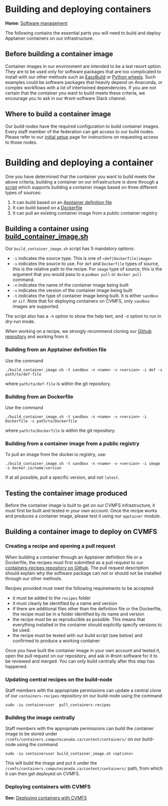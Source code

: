 # Building and deploying containers

**Home:** [Software management](INDEX.md)

The following contains the essential parts you will need to build and deploy Apptainer containers on our
infrastructure. 

## Before building a container image
Container images in our environment are intended to be a last resort option. They are to be used only for software packages that are too complicated to install with our other methods such as [EasyBuild](easybuild.md) or [Python wheels](python.md). Such examples could be software packages that heavily depend on Anaconda, or complex workflows with a lot of intertwined dependencies. If you are not certain that the container you want to build meets these criteria, we encourage you to ask in our #rsnt-software Slack channel. 

## Where to build a container image 
Our build nodes have the required configuration to build container images. Every staff member of the federation can get access to our build nodes. Please refer to our [initial setup](https://github.com/ComputeCanada/software-stack/blob/containers-doc/doc/setup.md#before-you-begin) page for instructions on requesting access to those nodes.


# Building and deploying a container
One you have determined that the container you want to build meets the above criteria, building a container on our infrastructure is done through a [script](https://github.com/ComputeCanada/containers-recipes/blob/main/build_container_image.sh) which supports building a container image based on three different types of sources:
1. It can build based on an [Apptainer definition file](https://apptainer.org/docs/user/main/definition_files.html)
2. It can build based on a [Dockerfile](https://docs.docker.com/engine/reference/builder)
3. It can pull an existing container image from a public container registry

## Building a container using [build_container_image.sh](https://github.com/ComputeCanada/containers-recipes/blob/main/build_container_image.sh)
Our `build_container_image.sh` script has 5 mandatory options: 
* `-i` indicates the source type. This is one of `<def|Dockerfile|image>`
* `-s` indicates the source to use. For `def` and `Dockerfile` types of source, this is the relative path to the recipe. For `image` type of source, this is the argument that you would pass to a `podman pull` or `docker pull` command. 
* `-n` indicates the name of the container image being built
* `-v` indicates the version of the container image being built
* `-t` indicates the type of container image being built. It is either `sandbox` or `sif`. Note that for deploying containers on CVMFS, only `sandbox` images are supported. 

The script also has a `-h` option to show the help text, and `-d` option to run in dry-run mode. 

When working on a recipe, we strongly recommend cloning our [Github repository](https://github.com/ComputeCanada/containers-recipes) and working from it. 

### Building from an Apptainer definition file
Use the command
```
./build_container_image.sh -t sandbox -n <name> -v <version> -i def -s path/to/def-file
``` 
where `path/to/def-file` is within the git repository. 

### Building from an Dockerfile
Use the command
```
./build_container_image.sh -t sandbox -n <name> -v <version> -i Dockerfile -s path/to/Dockerfile
``` 
where `path/to/Dockerfile` is within the git repository. 

### Building from a container image from a public registry
To pull an image from the docker.io registry, use: 
```
./build_container_image.sh -t sandbox -n <name> -v <version> -i image -s docker.io/name:version
``` 
If at all possible, pull a specific version, and not `latest`. 

## Testing the container image produced
Before the container image is built to get on our CVMFS infrastructure, it must first be built and tested in your own account. Once the recipe works and produces a container image, please test it using our `apptainer` module.

## Building a container image to deploy on CVMFS
### Creating a recipe and opening a pull request
When building a container through an Apptainer definition file or a Dockerfile, the recipes must first submitted as a pull request to our [containers-recipes repository on Github](https://github.com/ComputeCanada/containers-recipes/tree/main). The pull request description should explain why the software package can not or should not be installed through our other methods. 

Recipes provided must meet the following requirements to be accepted:
* it must be added to the `recipes` folder
* it must clearly be identified by a name and version
* if there are additional files other than the definition file or the Dockerfile, the recipe must be in a folder identified by its name and version
* the recipe must be as reproducible as possible. This means that everything installed in the container should explicitly specify versions to be used. 
* the recipe must be tested with our build script (see below) and confirmed to produce a working container

Once you have built the container image in your own account and tested it, open the pull request on our repository, and ask in #rsnt-software for it to be reviewed and merged. You can only build centrally after this step has happened. 

### Updating central recipes on the build-node
Staff members with the appropriate permissions can update a central clone of our `containers-recipes` repository on our build-node using the command
```
sudo -iu containeruser  pull_containers-recipes
``` 

### Building the image centrally
Staff members with the appropriate permissions can build the container image to be stored under `/cvmfs/containers.computecanada.ca/content/containers/` on our build-node using the command
```
sudo -iu containeruser build_container_image.sh <options>
``` 

This will build the image and put it under the `/cvmfs/containers.computecanada.ca/content/containers/` path, from which it can then get deployed on CVMFS.

### Deploying containers with CVMFS

**See:** [Deploying containers with CVMFS](cvmfs.md#deploying-containers-with-cvmfs)

